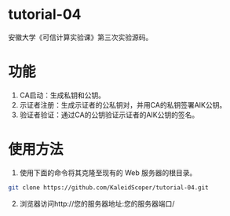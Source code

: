 # tutorial-04

 安徽大学《可信计算实验课》第三次实验源码。

# 功能

 1. CA启动：生成私钥和公钥。
 2. 示证者注册：生成示证者的公私钥对，并用CA的私钥签署AIK公钥。
 3. 验证者验证：通过CA的公钥验证示证者的AIK公钥的签名。

# 使用方法

 1. 使用下面的命令将其克隆至现有的 Web 服务器的根目录。
 ```bash
 git clone https://github.com/KaleidScoper/tutorial-04.git
 ```
 2. 浏览器访问http://您的服务器地址:您的服务器端口/
